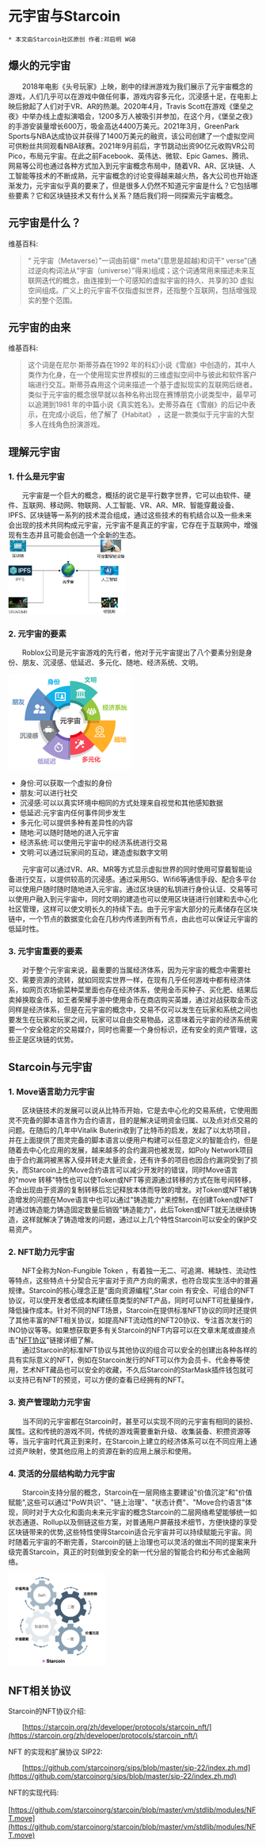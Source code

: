 # 元宇宙与Starcoin
```
* 本文由Starcoin社区原创 作者:邓启明 WGB
```
## 爆火的元宇宙
&emsp;&emsp;2018年电影《头号玩家》上映，剧中的绿洲游戏为我们展示了元宇宙概念的游戏，人们几乎可以在游戏中做任何事，游戏内容多元化，沉浸感十足，在电影上映后掀起了人们对于VR、AR的热潮。2020年4月，Travis Scott在游戏《堡垒之夜》中举办线上虚拟演唱会，1200多万人被吸引并参加，在这个月，《堡垒之夜》的手游安装量增长600万，吸金高达4400万美元。2021年3月，GreenPark Sports与NBA达成协议并获得了1400万美元的融资，该公司创建了一个虚拟空间可供粉丝共同观看NBA球赛。2021年9月前后，字节跳动出资90亿元收购VR公司Pico，布局元宇宙。在此之前Facebook、英伟达、微软、Epic Games、腾讯、网易等公司也通过各种方式加入到元宇宙概念布局中，随着VR、AR、区块链、人工智能等技术的不断成熟，元宇宙概念的讨论变得越来越火热，各大公司也开始逐渐发力，元宇宙似乎真的要来了，但是很多人仍然不知道元宇宙是什么？它包括哪些要素？它和区块链技术又有什么关系？随后我们将一同探索元宇宙概念。 
## 元宇宙是什么？
维基百科:
>“ 元宇宙（Metaverse）”一词由前缀“ meta”(意思是超越)和词干“ verse”(通过逆向构词法从“宇宙（universe）”得来)组成；这个词通常用来描述未来互联网迭代的概念，由连接到一个可感知的虚拟宇宙的持久、共享的3D 虚拟空间组成。广义上的元宇宙不仅指虚拟世界，还指整个互联网，包括增强现实的整个范围。


## 元宇宙的由来
维基百科:
>这个词是在尼尔·斯蒂芬森在1992 年的科幻小说《雪崩》中创造的，其中人类作为化身，在一个使用现实世界模拟的三维虚拟空间中与彼此和软件客户端进行交互。斯蒂芬森用这个词来描述一个基于虚拟现实的互联网后继者。类似于元宇宙的概念很早就以各种名称出现在赛博朋克小说类型中，最早可以追溯到1981 年的中篇小说《真实姓名》。史蒂芬森在《雪崩》的后记中表示，在完成小说后，他了解了《Habitat》 ，这是一款类似于元宇宙的大型多人在线角色扮演游戏。


## 理解元宇宙
### 1. 什么是元宇宙
&emsp;&emsp;元宇宙是一个巨大的概念，概括的说它是平行数字世界，它可以由软件、硬件、互联网、移动网、物联网、人工智能、VR、AR、MR、智能穿戴设备、IPFS、区块链等一系列的技术混合组成，通过这些技术的有机结合以及一些未来会出现的技术共同构成元宇宙，元宇宙不是真正的宇宙，它存在于互联网中，增强现有生态并且可能会创造一个全新的生态。  
<img src="./img/元宇宙技术组成.png" style="zoom:50%;"/>  




### 2. 元宇宙的要素
&emsp;&emsp;Roblox公司是元宇宙游戏的先行者，他对于元宇宙提出了八个要素分别是身份、朋友、沉浸感、低延迟、多元化、随地、经济系统、文明。  

<img src="./img/元宇宙八个要素.png" style="zoom:25%;"/>

- 身份:可以获取一个虚拟的身份
- 朋友:可以进行社交
- 沉浸感:可以以真实环境中相同的方式处理来自视觉和其他感知数据
- 低延迟:元宇宙内任何事件同步发生
- 多元化:可以提供多种有差异性的内容
- 随地:可以随时随地的进入元宇宙
- 经济系统:可以使用元宇宙中的经济系统进行交易
- 文明:可以通过玩家间的互动，建造虚拟数字文明

&emsp;&emsp;元宇宙可以通过VR、AR、MR等方式显示虚拟世界的同时使用可穿戴智能设备进行交互，以提供较高的沉浸感。通过采用5G、Wifi6等通信手段、配合多平台可以使用户随时随时随地进入元宇宙。通过区块链的私钥进行身份认证、交易等可以使用户融入到元宇宙中，同时文明的建造也可以使用区块链进行创建和去中心化社区管理，这样可以使文明长久的持续下去。由于元宇宙大部分的元素储存在区块链中，一个节点的数据变化会在几秒内传递到所有节点，由此也可以保证元宇宙的低延时性。  

### 3. 元宇宙重要的要素
&emsp;&emsp;对于整个元宇宙来说，最重要的当属经济体系，因为元宇宙的概念中需要社交、需要资源的流转，就如同现实世界一样，在现有几乎任何游戏中都有经济体系，如网页农场偷菜种菜里面也存在经济体系，使用金币买种子、买化肥、结果后卖掉换取金币，如王者荣耀手游中使用金币在商店购买英雄，通过对战获取金币这同样是经济体系，但是在元宇宙的概念中，交易不仅可以发生在玩家和系统之间也要发生在玩家和玩家之间，玩家可以自由交易物品，这意味着元宇宙的经济系统需要一个安全稳定的交易媒介，同时也需要一个身份标识，还有安全的资产管理，这些正是区块链的优势。

## Starcoin与元宇宙
### 1. Move语言助力元宇宙
&emsp;&emsp;区块链技术的发展可以说从比特币开始，它是去中心化的交易系统，它使用图灵不完备的脚本语言作为合约语言，目的是解决证明资金归属、以及点对点交易的问题。在随后的几年中Vitalik Buterin收到了比特币的启发，发起了以太坊项目，并在上面提供了图灵完备的脚本语言以便用户构建可以任意定义的智能合约，但是随着去中心化应用的发展，越来越多的合约漏洞也被发现，如Poly Network项目由于合约漏洞被黑客入侵并转走大量资金，还有许多的项目也因合约漏洞受到了损失，而Starcoin上的Move合约语言可以减少开发时的错误，同时Move语言的"move 转移"特性也可以使Token或NFT等资源通过转移的方式在账号间转移，不会出现由于资源的复制转移后忘记释放本体而导致的增发。对Token或NFT被铸造增发的问题在Move语言中也可以通过"铸造能力"来控制，在创建Token或NFT时通过铸造能力铸造固定数量后销毁"铸造能力"，此后Token或NFT就无法继续铸造，这样就解决了铸造增发的问题，通过以上几个特性Starcoin可以安全的保护交易资产。  

### 2. NFT助力元宇宙
&emsp;&emsp;NFT全称为Non-Fungible Token ，有着独一无二、可追溯、稀缺性、流动性等特点，这些特点十分契合元宇宙对于资产方向的需求，也符合现实生活中的普遍规律。Starcoin的核心理念正是"面向资源编程",Star
coin 有安全、可组合的NFT协议，可以使开发者低成本构建任意类型的NFT产品，同时可以NFT可批量操作，降低操作成本。针对不同的NFT场景，Starcoin在提供标准NFT协议的同时还提供了其他丰富的NFT相关协议，如提高NFT流动性的NFT20协议、专注首次发行的INO协议等等。如果想获取更多有关Starcoin的NFT内容可以在文章末尾或直接点击"[NFT协议](https://starcoin.org/zh/developer/protocols/starcoin_nft/)"链接详细了解。  
&emsp;&emsp;通过Starcoin的标准NFT协议与其他协议的组合可以安全的创建出各种各样的具有实际意义的NFT，例如在Starcoin发行的NFT可以作为会员卡、代金券等使用，艺术NFT藏品也可以安全的收藏，不久后Starcoin的StarMask插件钱包就可以支持已有NFT的预览，可以方便的查看已经拥有的NFT。  

### 3. 资产管理助力元宇宙
&emsp;&emsp;当不同的元宇宙都在Starcoin时，甚至可以实现不同的元宇宙有相同的装扮、属性。这和传统的游戏不同，传统的游戏需要重新升级、收集装备、积攒资源等等，当元宇宙时代真正到来时，在Starcoin上建立的经济体系可以在不同应用上通过资产映射，使其他应用上的资源在新的应用上展示和使用。  

### 4. 灵活的分层结构助力元宇宙
&emsp;&emsp;Starcoin支持分层的概念，Starcoin在一层网络主要建设"价值沉淀"和"价值赋能",这些可以通过"PoW共识"、"链上治理"、"状态计费"、"Move合约语言"体现，同时对于大众化和面向未来元宇宙的概念Starcoin的二层网络希望能够统一如状态通道、Rollup以及侧链这些方案，对普通用户屏蔽技术细节，方便快捷的享受区块链带来的优势,这些特性使得Starcoin适合元宇宙并可以持续赋能元宇宙。同时随着元宇宙的不断完善，Starcoin的链上治理也可以灵活的做出不同的提案来升级完善Starcoin，真正的时刻做到安全的新一代分层的智能合约和分布式金融网络。

<img src="./img/Starcoin分层驱动.jpg" style="zoom:25%;"/>  

## NFT相关协议
Starcoin的NFT协议介绍:

&emsp;&emsp;[https://starcoin.org/zh/developer/protocols/starcoin_nft/](https://starcoin.org/zh/developer/protocols/starcoin_nft/)   

NFT 的实现和扩展协议 SIP22:  

&emsp;&emsp;[https://github.com/starcoinorg/sips/blob/master/sip-22/index.zh.md](https://github.com/starcoinorg/sips/blob/master/sip-22/index.zh.md)  

NFT的实现代码:  
&emsp;&emsp;[https://github.com/starcoinorg/starcoin/blob/master/vm/stdlib/modules/NFT.move](https://github.com/starcoinorg/starcoin/blob/master/vm/stdlib/modules/NFT.move)